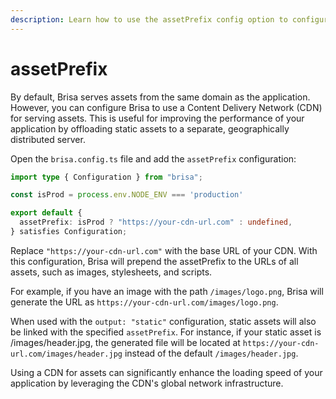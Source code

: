 ```yaml
---
description: Learn how to use the assetPrefix config option to configure your CDN.
---
```


# assetPrefix

By default, Brisa serves assets from the same domain as the application. However, you can configure Brisa to use a Content Delivery Network (CDN) for serving assets. This is useful for improving the performance of your application by offloading static assets to a separate, geographically distributed server.

Open the `brisa.config.ts` file and add the `assetPrefix` configuration:

```ts filename="brisa.config.ts"
import type { Configuration } from "brisa";

const isProd = process.env.NODE_ENV === 'production'

export default {
  assetPrefix: isProd ? "https://your-cdn-url.com" : undefined,
} satisfies Configuration;
```

Replace `"https://your-cdn-url.com"` with the base URL of your CDN. With this configuration, Brisa will prepend the assetPrefix to the URLs of all assets, such as images, stylesheets, and scripts.

For example, if you have an image with the path `/images/logo.png`, Brisa will generate the URL as `https://your-cdn-url.com/images/logo.png`.

When used with the `output: "static"` configuration, static assets will also be linked with the specified `assetPrefix`. For instance, if your static asset is /images/header.jpg, the generated file will be located at `https://your-cdn-url.com/images/header.jpg` instead of the default `/images/header.jpg`.

Using a CDN for assets can significantly enhance the loading speed of your application by leveraging the CDN's global network infrastructure.
